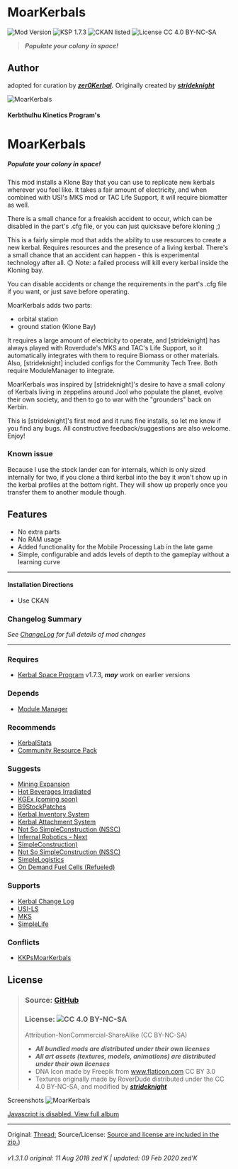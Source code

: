<!-- Readme.md v1.2.0.0
MoarKerbals (MK)
created: 17 Jul 18
updated: 10 Feb 2020 -->

<!-- Download on SpaceDock here or Github here.
Also available on CKAN. -->

# MoarKerbals
![Mod Version](https://img.shields.io/github/v/release/zer0Kerbal/MoarKerbals?include_prereleases) 
![KSP 1.7.3](https://img.shields.io/badge/KSP%20version-1.7.3-66ccff.svg?style=flat-square) 
![CKAN listed](https://img.shields.io/badge/CKAN-Indexed-brightgreen.svg) ![License CC 4.0 BY-NC-SA](https://img.shields.io/badge/License-CC--4.0--BY--SA-lightgrey)

> ***Populate your colony in space!*** 
## Author
adopted for curation by ***[zer0Kerbal](https://forum.kerbalspaceprogram.com/index.php?/profile/190933-*/).*** Originally created by [***strideknight***](https://forum.kerbalspaceprogram.com/index.php?/profile/67555-strideknight/)

![MoarKerbals](https://i.imgur.com/PCGwS6R.png "MoarKerbals")

#### Kerbthulhu Kinetics Program's 
# MoarKerbals
##### Populate your colony in space!

This mod installs a Klone Bay that you can use to replicate new kerbals wherever you feel like.  It takes a fair amount of electricity, and when combined with USI's MKS mod or TAC Life Support, it will require biomatter as well.

There is a small chance for a freakish accident to occur, which can be disabled in the part's .cfg file, or you can just quicksave before kloning ;)


This is a fairly simple mod that adds the ability to use resources to create a new kerbal. Requires resources and the presence of a living kerbal. There's a small chance that an accident can happen - this is experimental technology after all. :wink:
Note: a failed process will kill every kerbal inside the Kloning bay.

You can disable accidents or change the requirements in the part's .cfg file if you want, or just save before operating.

MoarKerbals adds two parts:
- orbital station 
- ground station (Klone Bay)

It requires a large amount of electricity to operate, and [strideknight] has always played with Roverdude's MKS and TAC's Life Support, so it automatically integrates with them to require Biomass or other materials. Also, [strideknight] included configs for the Community Tech Tree. Both require ModuleManager to integrate.

MoarKerbals was inspired by [strideknight]'s desire to have a small colony of Kerbals living in zeppelins around Jool who populate the planet, evolve their own society, and then to go to war with the "grounders" back on Kerbin.

This is [strideknight]'s first mod and it runs fine installs, so let me know if you find any bugs. All constructive feedback/suggestions are also welcome. Enjoy!

### Known issue
Because I use the stock lander can for internals, which is only sized internally for two, if you clone a third kerbal into the bay it won't show up in the kerbal profiles at the bottom right. They will show up properly once you transfer them to another module though.


## Features
- No extra parts
- No RAM usage
- Added functionality for the Mobile Processing Lab in the late game
- Simple, configurable and adds levels of depth to the gameplay without a learning curve

<hr>

#### Installation Directions 
- Use CKAN

### Changelog Summary
*See [ChangeLog](https://github.com/zer0Kerbal/MoarKerbals/blob/master/Changelog.cfg) for full details of mod changes*
<hr>

### Requires
 - [Kerbal Space Program](https://kerbalspaceprogram.com) v1.7.3, ***may*** work on earlier versions

### Depends
 - [Module Manager](http://forum.kerbalspaceprogram.com/index.php?/topic/50533-105-*)
 
### Recommends
 - [KerbalStats](https://forum.kerbalspaceprogram.com/index.php?/topic/89285-*)
 - [Community Resource Pack](https://forum.kerbalspaceprogram.com/index.php?/topic/166314-*)

### Suggests
 - [Mining Expansion](http://forum.kerbalspaceprogram.com/index.php?/topic/130325-*)
 - [Hot Beverages Irradiated](https://github.com/zer0Kerbal/HotBeverageIrradiated)
 - [KGEx (coming soon)](https://github.com/zer0Kerbal/)
 - [B9StockPatches](https://forum.kerbalspaceprogram.com/index.php?/topic/190870-*)
 - [Kerbal Inventory System](http://forum.kerbalspaceprogram.com/index.php?/topic/149848-*)
 - [Kerbal Attachment System](http://forum.kerbalspaceprogram.com/index.php?/topic/142594-*)
 - [Not So SimpleConstruction (NSSC)](http://forum.kerbalspaceprogram.com/index.php?/topic/152309-*)
 - [Infernal Robotics - Next](https://forum.kerbalspaceprogram.com/index.php?/topic/184787-*)
 - [SimpleConstruction)](https://forum.kerbalspaceprogram.com/index.php?/topic/191424-ksp-*)
 - [Not So SimpleConstruction (NSSC)](https://forum.kerbalspaceprogram.com/index.php?/topic/191504-*)
 - [SimpleLogistics](https://forum.kerbalspaceprogram.com/index.php?/topic/191045-*/)
 - [On Demand Fuel Cells (Refueled)](https://forum.kerbalspaceprogram.com/index.php?/topic/187625-*)

### Supports
 - [Kerbal Change Log](https://forum.kerbalspaceprogram.com/index.php?/topic/179207-*)
 - [USI-LS]()
 - [MKS]()
 - [SimpleLife](https://forum.kerbalspaceprogram.com/index.php?/topic/191526-*)

### Conflicts
- [KKPsMoarKerbals](http://forum.kerbalspaceprogram.com/threads/104853)

## License
> ### Source: [GitHub](https://github.com/zer0Kerbal/MoarKerbals)
> ### License: ![CC 4.0 BY-NC-SA](https://creativecommons.org/licenses/by-nc-sa/4.0/ )
> Attribution-NonCommercial-ShareAlike (CC BY-NC-SA) 
> - ***All bundled mods are distributed under their own licenses***<br>
> - ***All art assets (textures, models, animations) are distributed under their own licenses***<br>
> - DNA Icon made by Freepik from www.flaticon.com CC BY 3.0
> - Textures originally made by RoverDude distributed under the CC 4.0 BY-NC-SA, and modified by [***strideknight***](https://forum.kerbalspaceprogram.com/index.php?/profile/67555-strideknight/)


Screenshots
![MoarKerbals](https://i.imgur.com/fxpDZqn.png)

[Javascript is disabled. View full album](https://imgur.com/a/ucN1S)
<hr>

Original: [Thread:](https://forum.kerbalspaceprogram.com/index.php?/topic/94517-*)
Source/License: [Source and license are included in the zip.](https://www.dropbox.com/s/yc2zymblmjgrik8/MoarKerbals-v1.1.rar?dl=0))

###### v1.3.1.0 original: 11 Aug 2018 zed'K | updated: 09 Feb 2020 zed'K
<!--
CC BY-NC-SA-4.0
zer0Kerbal-->
